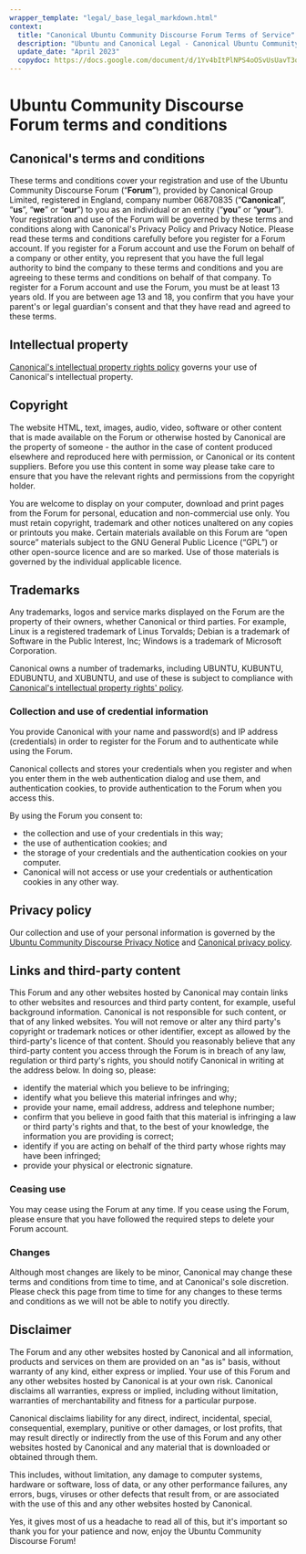 ```yaml
---
wrapper_template: "legal/_base_legal_markdown.html"
context:
  title: "Canonical Ubuntu Community Discourse Forum Terms of Service"
  description: "Ubuntu and Canonical Legal - Canonical Ubuntu Community Discourse Forum Terms of Service"
  update_date: "April 2023"
  copydoc: https://docs.google.com/document/d/1Yv4bItPlNPS4oOSvUsUavT3qD6NmVrf_EjQNVFLx40w/edit"
---
```


# Ubuntu Community Discourse Forum terms and conditions

## Canonical's terms and conditions

These terms and conditions cover your registration and use of the Ubuntu Community Discourse Forum (“**Forum**”), provided by Canonical Group Limited, registered in England, company number 06870835 (“**Canonical**”, “**us**”, “**we**” or “**our**”) to you as an individual or an entity (“**you**” or “**your**”). Your registration and use of the Forum will be governed by these terms and conditions along with Canonical's Privacy Policy and Privacy Notice. Please read these terms and conditions carefully before you register for a Forum account. If you register for a Forum account and use the Forum on behalf of a company or other entity, you represent that you have the full legal authority to bind the company to these terms and conditions and you are agreeing to these terms and conditions on behalf of that company. To register for a Forum account and use the Forum, you must be at least 13 years old. If you are between age 13 and 18, you confirm that you have your parent's or legal guardian's consent and that they have read and agreed to these terms.

## Intellectual property

[Canonical's intellectual property rights policy](/legal/intellectual-property-policy) governs your use of Canonical's intellectual property.

## Copyright

The website HTML, text, images, audio, video, software or other content that is made available on the Forum or otherwise hosted by Canonical are the property of someone - the author in the case of content produced elsewhere and reproduced here with permission, or Canonical or its content suppliers. Before you use this content in some way please take care to ensure that you have the relevant rights and permissions from the copyright holder.

You are welcome to display on your computer, download and print pages from the Forum for personal, education and non-commercial use only. You must retain copyright, trademark and other notices unaltered on any copies or printouts you make. Certain materials available on this Forum are “open source” materials subject to the GNU General Public Licence (“GPL”) or other open-source licence and are so marked. Use of those materials is governed by the individual applicable licence.

## Trademarks

Any trademarks, logos and service marks displayed on the Forum are the property of their owners, whether Canonical or third parties. For example, Linux is a registered trademark of Linus Torvalds; Debian is a trademark of Software in the Public Interest, Inc; Windows is a trademark of Microsoft Corporation.

Canonical owns a number of trademarks, including UBUNTU, KUBUNTU, EDUBUNTU, and XUBUNTU, and use of these is subject to compliance with [Canonical's intellectual property rights' policy](/legal/intellectual-property-policy).

### Collection and use of credential information

You provide Canonical with your name and password(s) and IP address (credentials) in order to register for the Forum and to authenticate while using the Forum.

Canonical collects and stores your credentials when you register and when you enter them in the web authentication dialog and use them, and authentication cookies, to provide authentication to the Forum when you access this.

By using the Forum you consent to:

- the collection and use of your credentials in this way;
- the use of authentication cookies; and
- the storage of your credentials and the authentication cookies on your computer.
- Canonical will not access or use your credentials or authentication cookies in any other way.

## Privacy policy

Our collection and use of your personal information is governed by the [Ubuntu Community Discourse Privacy Notice](/legal/data-privacy/community-discourse) and [Canonical privacy policy](/legal/data-privacy).

## Links and third-party content

This Forum and any other websites hosted by Canonical may contain links to other websites and resources and third party content, for example, useful background information. Canonical is not responsible for such content, or that of any linked websites. You will not remove or alter any third party's copyright or trademark notices or other identifier, except as allowed by the third-party's licence of that content. Should you reasonably believe that any third-party content you access through the Forum is in breach of any law, regulation or third party's rights, you should notify Canonical in writing at the address below. In doing so, please:

- identify the material which you believe to be infringing;
- identify what you believe this material infringes and why;
- provide your name, email address, address and telephone number;
- confirm that you believe in good faith that this material is infringing a law or third party's rights and that, to the best of your knowledge, the information you are providing is correct;
- identify if you are acting on behalf of the third party whose rights may have been infringed;
- provide your physical or electronic signature.

### Ceasing use

You may cease using the Forum at any time. If you cease using the Forum, please ensure that you have followed the required steps to delete your Forum account.

### Changes

Although most changes are likely to be minor, Canonical may change these terms and conditions from time to time, and at Canonical's sole discretion. Please check this page from time to time for any changes to these terms and conditions as we will not be able to notify you directly.

## Disclaimer

The Forum and any other websites hosted by Canonical and all information, products and services on them are provided on an "as is" basis, without warranty of any kind, either express or implied. Your use of this Forum and any other websites hosted by Canonical is at your own risk. Canonical disclaims all warranties, express or implied, including without limitation, warranties of merchantability and fitness for a particular purpose.

Canonical disclaims liability for any direct, indirect, incidental, special, consequential, exemplary, punitive or other damages, or lost profits, that may result directly or indirectly from the use of this Forum and any other websites hosted by Canonical and any material that is downloaded or obtained through them.

This includes, without limitation, any damage to computer systems, hardware or software, loss of data, or any other performance failures, any errors, bugs, viruses or other defects that result from, or are associated with the use of this and any other websites hosted by Canonical.

Yes, it gives most of us a headache to read all of this, but it's important so thank you for your patience and now, enjoy the Ubuntu Community Discourse Forum!
